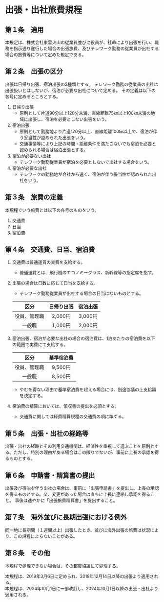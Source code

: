 # 出張・出社旅費規程

## 第１条　適用

本規定は、株式会社東雲火山の従業員並びに役員が、社命により出張を行い、職務を指示通り遂行した場合の出張旅費、及びテレワーク勤務の従業員が出社する場合の旅費等について定めた規定である。

## 第２条　出張の区分

出張は日帰り出張、宿泊出張の2種類とする。
テレワーク勤務の従業員の出社は出張扱いとはしないが、宿泊が必要な出社について定める。
その定義は以下の各号に定めるところとする。

1. 日帰り出張
    - 原則として片道90分以上120分未満、直線距離75㎞以上100㎞未満の地域に出張し、宿泊を必要としない出張をいう。
2. 宿泊出張
    - 原則として勤務地より片道120分以上、直線距離100㎞以上で、宿泊が伴う妥当性が認められた出張をいう。
    - 交通事情等により上記の時間・距離条件を満たさないでも宿泊を必要と認められる場合は宿泊出張とする。
3. 宿泊が必要ない出社
    - テレワーク勤務従業員が宿泊を必要としないで出社する場合をいう。
4. 宿泊が必要な出社
    - テレワークの勤務地が会社から遠く、宿泊が伴う妥当性が認められた出社をいう。

## 第３条　旅費の定義

本規程でいう旅費とは以下の各号のものをいう。

1. 交通費
2. 日当
3. 宿泊費

## 第４条　交通費、日当、宿泊費

1. 交通費は普通運賃の実費を支給する。
    - 普通運賃とは、飛行機のエコノミークラス、新幹線等の指定席を指す。

2. 出張の場合は日数に応じて日当を支給する。
    - テレワーク勤務従業員が出社する場合の日当はないものとする。

    |区分|日帰り出張|宿泊出張|
    |:----:|:----:|:----:|
    |役員、管理職|2,000円|3,000円|
    |一般職|1,000円|2,000円|

4. 宿泊出張、宿泊が必要な出社の場合の宿泊費は、1泊あたりの宿泊費を以下の範囲で実費にて支給する。

    |区分|基準宿泊費|
    |:----:|:----:|
    |役員、管理職|9,500円|
    |一般職|8,500円|

    - やむを得ない理由で基準宿泊費を超える場合には、別途協議の上支給額を決定する。

5. 宿泊費の精算においては、領収書の提出を必須とする。
    - 交通費に関しては経費精算規程の交通費の項に準ずる。
 
## 第５条　出張・出社の経路等

出張・出社の経路とその利用交通機関は、経済性を重視して選ぶことを原則とする。ただし、特別の理由がある場合はこの限りでないが、事前に上長の承認を得るものとする。

## 第６条　申請書・精算書の提出

出張及び宿泊を伴う出社の場合は、事前に「出張申請書」を提出し、上長の承認を得るものとする。又、変更があった場合は直ちに上長に連絡し承認を得ること。
事後は速やかに「出張旅費精算書」を提出すること。

## 第７条　海外並びに長期出張における例外

同一地に長期間（１週間以上）出張したとき、並びに海外出張の旅費は状況により、この規程によらないことがある。

## 第８条　その他

本規程で処理できない場合は、その都度協議にて処理する。


本規程は、2019年3月6日に定められ、2018年12月14日以降の出張より適用される。  
本規程は、2024年10月1日に一部改訂し、2024年10月1日以降の出張・出社より適用される。

